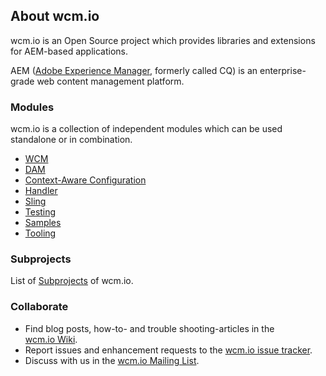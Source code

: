 ## About wcm.io

wcm.io is an Open Source project which provides libraries and extensions for AEM-based applications.

AEM ([Adobe Experience Manager][aem-website], formerly called CQ) is an enterprise-grade web content management platform.


### Modules


<!-- Foamtree graphical module display -->
<div id="visualization-wrapper">
  <link href="css/foamtree-dimensions.css" rel="stylesheet"></link>
  <div id="visualization"></div>
  <script src="js/carrotsearch.foamtree.js"></script>
  <script src="js/hammer.min.js"></script>
  <script src="js/wcm-io-projects-data.js"></script>
</div>


wcm.io is a collection of independent modules which can be used standalone or in combination.

* [WCM](wcm/)
* [DAM](dam/)
* [Context-Aware Configuration](caconfig/)
* [Handler](handler/)
* [Sling](sling/)
* [Testing](testing/)
* [Samples](samples/)
* [Tooling](tooling/)


### Subprojects

List of [Subprojects](https://wcm.io/subprojects.html) of wcm.io.


### Collaborate

* Find blog posts, how-to- and trouble shooting-articles in the [wcm.io&nbsp;Wiki][wcmio-confluence].
* Report issues and enhancement requests to the [wcm.io&nbsp;issue&nbsp;tracker][wcmio-jira].
* Discuss with us in the [wcm.io&nbsp;Mailing&nbsp;List][wcmio-mailinglist].



[aem-website]: http://www.adobe.com/solutions/web-experience-management.html
[wcmio-confluence]: https://wcm-io.atlassian.net/wiki/spaces/WCMIO/overview
[wcmio-jira]: https://wcm-io.atlassian.net/
[wcmio-mailinglist]: mailing-list.html
